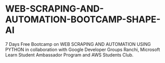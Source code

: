 # WEB-SCRAPING-AND-AUTOMATION-BOOTCAMP-SHAPE-AI
7 Days Free Bootcamp on WEB SCRAPING AND AUTOMATION USING PYTHON  in collaboration with Google Developer Groups Ranchi, Microsoft Learn Student Ambassador Program and AWS Students Club.
